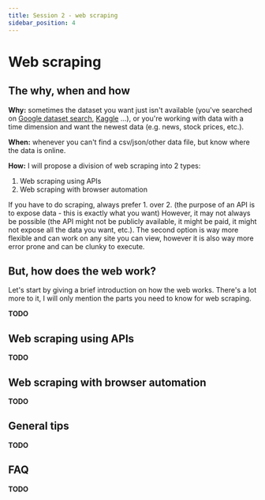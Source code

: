 ```yaml
---
title: Session 2 - web scraping
sidebar_position: 4
---
```


# Web scraping

## The why, when and how
**Why:** sometimes the dataset you want just isn't available (you've searched on [Google dataset search](https://datasetsearch.research.google.com/), [Kaggle](https://kaggle.com/) ...), or you're working with data with a time dimension and want the newest data (e.g. news, stock prices, etc.).

**When:** whenever you can't find a csv/json/other data file, but know where the data is online.

**How:** I will propose a division of web scraping into 2 types:
1. Web scraping using APIs
2. Web scraping with browser automation

If you have to do scraping, always prefer 1. over 2. (the purpose of an API is to expose data - this is exactly what you want) However, it may not always be possible (the API might not be publicly available, it might be paid, it might not expose all the data you want, etc.). The second option is way more flexible and can work on any site you can view, however it is also way more error prone and can be clunky to execute.

## But, how does the web work?

Let's start by giving a brief introduction on how the web works. There's a lot more to it, I will only mention the parts you need to know for web scraping.

**TODO**

## Web scraping using APIs

**TODO**

## Web scraping with browser automation

**TODO**

## General tips

**TODO**

## FAQ

**TODO**